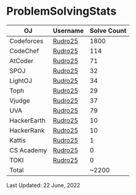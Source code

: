 # ProblemSolvingStats


| OJ | Username | Solve Count |
| -- | -------- | ----------- |
| Codeforces | [Rudro25](https://codeforces.com/profile/Rudro25) | 1800 |
| CodeChef | [Rudro25](https://www.codechef.com/users/Rudro25) | 114 |
| AtCoder | [Rudro25](https://atcoder.jp/users/Rudro25) | 71 |
| SPOJ | [Rudro25](https://www.spoj.com/users/Rudro25/) | 32 | 
| LightOJ | [Rudro25](https://lightoj.com/user/Rudro25) | 34 | 
| Toph | [Rudro25](https://toph.co/u/Rudro25) | 29 |
| Vjudge | [Rudro25](https://vjudge.net/user/Rudro25) | 37 |
| UVA | [Rudro25](https://onlinejudge.org/index.php?option=com_onlinejudge&Itemid=8&page=show_authorstats&userid=888069) | 79 |
| HackerEarth | [Rudro25](https://www.hackerearth.com/@Rudro25) | 10 |
| HackerRank | [Rudro25](https://www.hackerrank.com/Rudro25) | 10 |
| Kattis | [Rudro25](https://open.kattis.com/users/Rudro25) | 1 |
| CS Academy | [Rudro25](https://csacademy.com/user/Rudro25) | 0 |
| TOKI | [Rudro25](https://tlx.toki.id/profiles/Rudro25) | 0 |
| Total | | ~2200 |

Last Updated: 22 June, 2022
